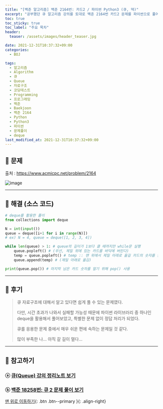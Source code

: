 ```yaml
---
title: "[백준 알고리즘] 백준 2164번: 카드2 / 파이썬 Python3 (큐, 덱)"
excerpt: "공부했던 큐 알고리즘 강의를 토대로 백준 2164번 카드2 문제를 파이썬으로 풀어보았다."
toc: true
toc_sticky: true
toc_label: "주요 목차"
header:
  teaser: /assets/images/header_teaser.jpg

date: 2021-12-31T10:37:32+09:00
categories:
  - BOJ

tags:
  - 알고리즘
  - Algorithm
  - 큐
  - Queue
  - 자료구조
  - 코딩테스트
  - Programming
  - 프로그래밍
  - 백준
  - Baekjoon
  - 백준 2164
  - Python
  - Python3
  - 파이썬
  - 문제풀이
  - deque
last_modified_at: 2021-12-31T10:37:32+09:00
---
```


## 🔔 문제

출처 : <https://www.acmicpc.net/problem/2164>

![image](https://user-images.githubusercontent.com/78403443/147797539-c584a552-9541-4644-975f-3947b19036d1.png)

---

## 🔐 해결 (소스 코드)

```python
# deque를 활용한 풀이
from collections import deque

N = int(input())
queue = deque([i+1 for i in range(N)])
# ex) N = 4, queue = deque([1, 2, 3, 4])

while len(queue) > 1: # queue의 길이가 1보다 클 때까지만 while문 실행
    queue.popleft() # (우선, 제일 위에 있는 카드를 바닥에 버린다)
    temp = queue.popleft() # temp :: 맨 위에서 제일 아래로 옮길 카드의 숫자를 담을 임시변수
    queue.append(temp) # (제일 아래로 옮김)

print(queue.pop()) # 마지막 남은 카드 숫자를 알기 위해 pop() 사용
```

---

## 📝 후기

>큐 자료구조에 대해서 알고 있다면 쉽게 풀 수 있는 문제였다.
>
>다만, 시간 초과가 나와서 실패할 가능성 때문에 파이썬 라이브러리 중 하나인 deque을 활용해서 풀어보았고, 특별한 문제 없이 정답 처리가 되었다.
>
>큐를 응용한 문제 중에서 매우 쉬운 편에 속하는 문제일 것 같다.
>
>많이 부족한 나... 아직 갈 길이 멀다...

---

## 👣 참고하기

### ⓐ [큐(Queue) 강의 정리노트 보기](https://iceman-brandon.github.io/playdata%20algo/%EC%8A%A4%ED%83%9D-&-%ED%81%90/#part-2-%ED%81%90)

### ⓑ [백준 18258번: 큐 2 문제 풀이 보기](https://iceman-brandon.github.io/boj/%EB%B0%B1%EC%A4%80_18258%EB%B2%88_%ED%81%902_%EB%AC%B8%EC%A0%9C/)

[맨 위로 이동하기](#){: .btn .btn--primary }{: .align-right}